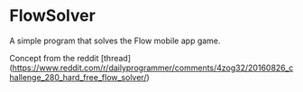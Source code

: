 # FlowSolver
A simple program that solves the Flow mobile app game.

Concept from the reddit [thread] (https://www.reddit.com/r/dailyprogrammer/comments/4zog32/20160826_challenge_280_hard_free_flow_solver/)
